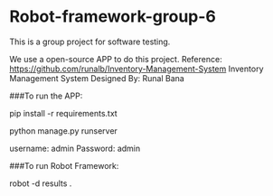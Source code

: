 # Robot-framework-group-6
This is a group project for software testing.

We use a open-source APP to do this project.
Reference: https://github.com/runalb/Inventory-Management-System
Inventory Management System 	Designed By: Runal Bana



###To run the APP:

pip install -r requirements.txt

python manage.py runserver

username: admin
Password: admin



###To run Robot Framework:

robot -d results .  
